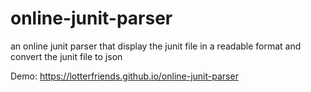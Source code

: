 # online-junit-parser
an online junit parser that display the junit file in a readable format and convert the junit file to json

Demo:
https://lotterfriends.github.io/online-junit-parser
